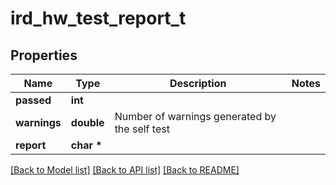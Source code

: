 # ird_hw_test_report_t

## Properties
Name | Type | Description | Notes
------------ | ------------- | ------------- | -------------
**passed** | **int** |  | 
**warnings** | **double** | Number of warnings generated by the self test | 
**report** | **char \*** |  | 

[[Back to Model list]](../README.md#documentation-for-models) [[Back to API list]](../README.md#documentation-for-api-endpoints) [[Back to README]](../README.md)


